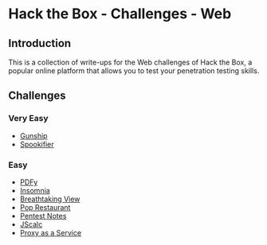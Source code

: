 # Hack the Box - Challenges - Web

## Introduction

This is a collection of write-ups for the Web challenges of Hack the Box, a popular online platform that allows
you to test your penetration testing skills.

## Challenges

### Very Easy

- [Gunship](./gunship)
- [Spookifier](./spookifier)

### Easy

- [PDFy](./pdfy)
- [Insomnia](./insomnia)
- [Breathtaking View](./breathtaking-view)
- [Pop Restaurant](./pop-restaurant)
- [Pentest Notes](./pentest-notes)
- [JScalc](./jscalc)
- [Proxy as a Service](./proxy-as-a-service)